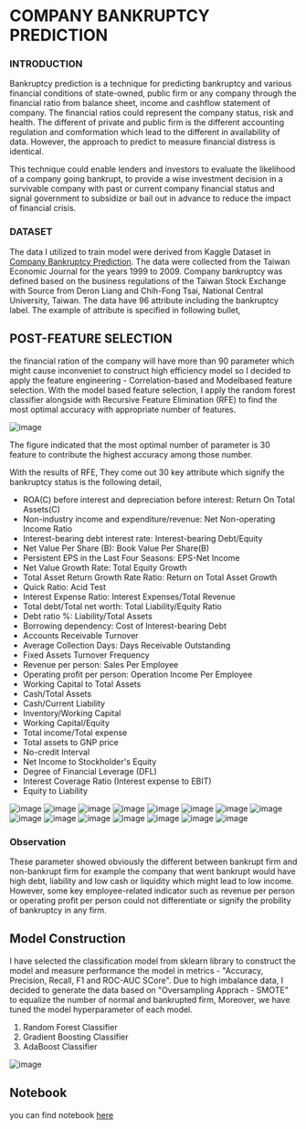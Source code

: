 # COMPANY BANKRUPTCY PREDICTION
### INTRODUCTION

Bankruptcy prediction is a technique for predicting bankruptcy and various financial conditions of state-owned, public firm or any company through the financial ratio from balance sheet, income and cashflow statement of company. The financial ratios could represent the company status, risk and health. The different of private and public firm is the different accounting regulation and comformation which lead to the different in availability of data. However, the approach to predict to measure financial distress is identical.

This technique could enable lenders and investors to evaluate the likelihood of a company going bankrupt, to provide a wise investment decision in a survivable company with past or current company financial status and signal government to subsidize or bail out in advance to reduce the impact of financial crisis.


### DATASET
The data I utilized to train model were derived from Kaggle Dataset in [Company Bankruptcy Prediction](https://www.kaggle.com/datasets/fedesoriano/company-bankruptcy-prediction). The data were collected from the Taiwan Economic Journal for the years 1999 to 2009. Company bankruptcy was defined based on the business regulations of the Taiwan Stock Exchange with Source from Deron Liang and Chih-Fong Tsai, National Central University, Taiwan. The data have 96 attribute including the bankruptcy label. The example of attribute is specified in following bullet,

## POST-FEATURE SELECTION
the financial ration of the company will have more than 90 parameter which might cause inconveniet to construct high efficiency model so I decided to apply the feature engineering - Correlation-based and Modelbased feature selection. With the model based feature selection, I apply the random forest classifier alongside with Recursive Feature Elimination (RFE) to find the most optimal accuracy with appropriate number of features. 

![image](https://user-images.githubusercontent.com/104628789/170246962-9d94e1b6-1b6e-4e34-aaa8-6f86c6a11ff9.png)

The figure indicated that the most optimal number of parameter is 30 feature to contribute the highest accuracy among those number.

With the results of RFE, They come out 30 key attribute which signify the bankruptcy status is the following detail,
- ROA(C) before interest and depreciation before interest: Return On Total Assets(C)
- Non-industry income and expenditure/revenue: Net Non-operating Income Ratio
- Interest-bearing debt interest rate: Interest-bearing Debt/Equity
- Net Value Per Share (B): Book Value Per Share(B)
- Persistent EPS in the Last Four Seasons: EPS-Net Income
- Net Value Growth Rate: Total Equity Growth
- Total Asset Return Growth Rate Ratio: Return on Total Asset Growth
- Quick Ratio: Acid Test
- Interest Expense Ratio: Interest Expenses/Total Revenue
- Total debt/Total net worth: Total Liability/Equity Ratio
- Debt ratio %: Liability/Total Assets
- Borrowing dependency: Cost of Interest-bearing Debt
- Accounts Receivable Turnover
- Average Collection Days: Days Receivable Outstanding
- Fixed Assets Turnover Frequency
- Revenue per person: Sales Per Employee
- Operating profit per person: Operation Income Per Employee
- Working Capital to Total Assets
- Cash/Total Assets
- Cash/Current Liability
- Inventory/Working Capital
- Working Capital/Equity
- Total income/Total expense
- Total assets to GNP price
- No-credit Interval
- Net Income to Stockholder's Equity
- Degree of Financial Leverage (DFL)
- Interest Coverage Ratio (Interest expense to EBIT)
- Equity to Liability


![image](https://user-images.githubusercontent.com/104628789/170217519-697a1134-913e-4391-b70f-f93828fa3683.png)
![image](https://user-images.githubusercontent.com/104628789/170217771-176eab65-1d24-4ac4-b8f8-cedce72cbea9.png)
![image](https://user-images.githubusercontent.com/104628789/170218027-7ef70163-6ef7-4671-be5e-3fc07cbbf8ec.png)
![image](https://user-images.githubusercontent.com/104628789/170218398-5acb6170-b7a3-4a7d-ab2e-505c4376c9b0.png)
![image](https://user-images.githubusercontent.com/104628789/170218459-0d0ea3f0-19e5-4429-9940-d9a482a23734.png)
![image](https://user-images.githubusercontent.com/104628789/170218513-3fcd4114-b978-4fc7-8ed5-c3571a5abf28.png)
![image](https://user-images.githubusercontent.com/104628789/170218556-07d90a07-0dce-48c3-8d8d-a1da60e01ee0.png)
![image](https://user-images.githubusercontent.com/104628789/170218613-d54f0ff0-4228-42fc-bee8-78517ad7d25c.png)
![image](https://user-images.githubusercontent.com/104628789/170218657-f10c9a9e-6656-49ba-ad59-8d26847aa606.png)
![image](https://user-images.githubusercontent.com/104628789/170218709-1d26771d-bd9b-466a-8d60-d113d22102ba.png)
![image](https://user-images.githubusercontent.com/104628789/170218756-2bc476a6-50be-47a5-b8a4-527d06014d40.png)
![image](https://user-images.githubusercontent.com/104628789/170218793-59fd4d42-6dac-4e01-8c7e-90a65ecdccaf.png)
![image](https://user-images.githubusercontent.com/104628789/170218885-d6c1ba7a-00ab-4b5a-8eb4-a161eeb66ea7.png)
![image](https://user-images.githubusercontent.com/104628789/170218940-a07bebee-8315-419c-8f9e-0776f4513e4d.png)
![image](https://user-images.githubusercontent.com/104628789/170220027-cc7115d4-e9e2-4b0e-9c87-5f066b559639.png)

### Observation 
These parameter showed obviously the different between bankrupt firm and non-bankrupt firm for example the company that went bankrupt would have high debt, liability  and low cash or liquidity which might lead to low income. However, some key employee-related indicator such as revenue per person or operating profit per person could not differentiate or signify the probility of bankruptcy in any firm.

## Model Construction
I have selected the classification model from sklearn library to construct the model and measure performance the model in metrics - "Accuracy, Precision, Recall, F1 and ROC-AUC SCore". Due to high imbalance data, I decided to generate the data based on "Oversampling Apprach - SMOTE" to equalize the number of normal and bankrupted firm, Moreover, we have tuned the model hyperparameter of each model.

1. Random Forest Classifier
2. Gradient Boosting Classifier
3. AdaBoost Classifier

![image](https://user-images.githubusercontent.com/104628789/170244902-90f6a544-476e-4940-b542-1b10c7e1219f.png)

## Notebook
you can find notebook [here](https://github.com/WarintornNawong/Portfolio/blob/main/Bankruptcy%20Prediction/Company%20bankruptcy%20Prediction.ipynb)

